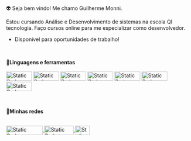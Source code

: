 👽 Seja bem vindo! Me chamo Guilherme Monni. <br>

 Estou cursando Análise e Desenvolvimento de sistemas na escola QI tecnologia. Faço cursos online para me especializar como desenvolvedor.
 - Disponivel para oportunidades de trabalho!

  ##
  <div style="display: inline_block"><br>
   <strong>💫Linguagens e ferramentas</strong>
  <br><br>
  
  <img alt="Static Badge" height="25" width="70" src="https://img.shields.io/badge/HTML%20-%20black?style=plastic&logo=html5">
  <img alt="Static Badge" height="25" width="70" src="https://img.shields.io/badge/CSS%20-%20black?style=plastic&logo=css3&logoColor=blue">
  <img alt="Static Badge" height="25" width="70" src="https://img.shields.io/badge/JavaScript%20-%20black?style=plastic&logo=javascript">
  <img alt="Static Badge" height="25" width="70" src="https://img.shields.io/badge/MySql%20-%20black?style=plastic&logo=mysql">
  <img alt="Static Badge" height="25" width="70" src="https://img.shields.io/badge/GIT%20-%20black?style=plastic&logo=git">
  <img alt="Static Badge" height="25" width="70" src="https://img.shields.io/badge/React%20-%20black?style=plastic&logo=react">
  <img alt="Static Badge" height="25" width="70" src="https://img.shields.io/badge/Node%20-%20black?style=plastic&logo=node.js">

 ##
<div style="display: inline_block"><br>
   <strong>👤Minhas redes</strong>
  <br><br>

<a href="https://www.instagram.com/monni.05/" target="_blank"><img align="center" height="25" width="100" alt="Static Badge" src="https://img.shields.io/badge/Instagram%20-%20black?style=flat&logo=instagram&link=https%3A%2F%2Fwww.instagram.com%2Fmonni.05%2F">
</a>
<a href="https://www.linkedin.com/in/guilherme-monni-a542a9244/" target="_blank"><img align="center" height="25" width="80" alt="Static Badge" src="https://img.shields.io/badge/Linkedin%20-%20black?style=flat&logo=linkedin&link=https%3A%2F%2Fwww.linkedin.com%2Fin%2Fguilherme-monni-a542a9244%2F">
</a>
<a href="https://twitter.com/monni_02" target="_blank"><img align="center" height="25" width="40" alt="Static Badge" src="https://img.shields.io/badge/X%20-%20black?style=flat&logo=x&link=https%3A%2F%2Ftwitter.com%2Fmonni_02">
</a>
</div>



<!---
GuilhermeMonni/GuilhermeMonni is a ✨ special ✨ repository because its `README.md` (this file) appears on your GitHub profile.
You can click the Preview link to take a look at your changes.
--->
